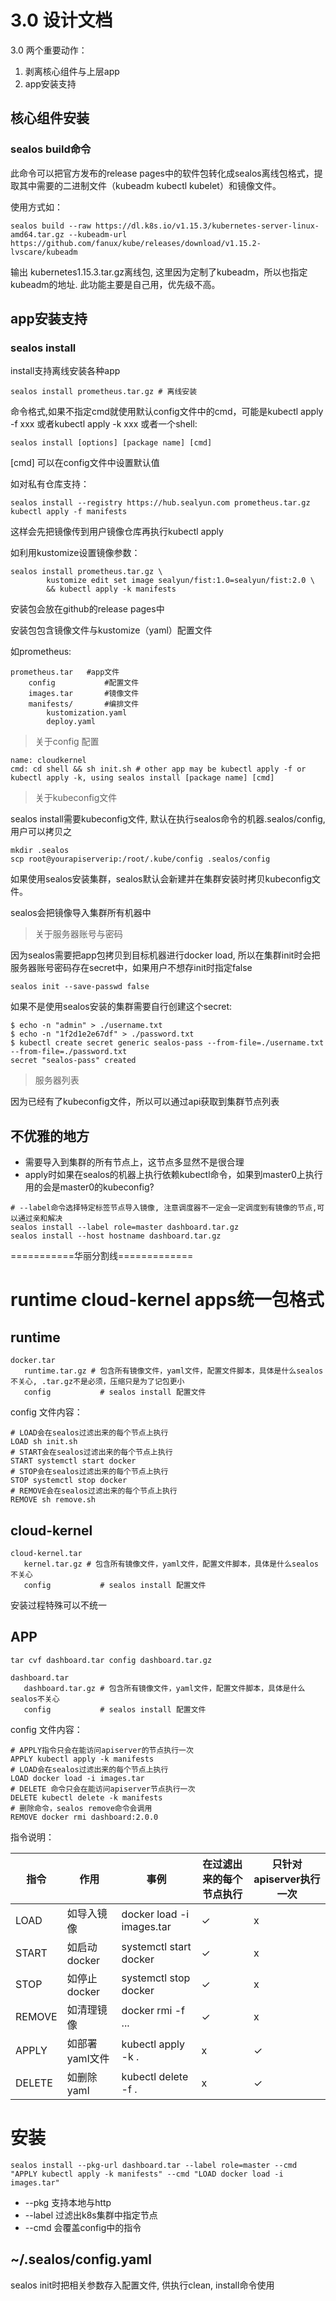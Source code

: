 # 3.0 设计文档

3.0 两个重要动作：

1. 剥离核心组件与上层app
2. app安装支持

## 核心组件安装

### sealos build命令
此命令可以把官方发布的release pages中的软件包转化成sealos离线包格式，提取其中需要的二进制文件（kubeadm kubectl kubelet）和镜像文件。

使用方式如：
```
sealos build --raw https://dl.k8s.io/v1.15.3/kubernetes-server-linux-amd64.tar.gz --kubeadm-url https://github.com/fanux/kube/releases/download/v1.15.2-lvscare/kubeadm
```
输出 kubernetes1.15.3.tar.gz离线包, 这里因为定制了kubeadm，所以也指定kubeadm的地址. 此功能主要是自己用，优先级不高。

## app安装支持
### sealos install
install支持离线安装各种app
```
sealos install prometheus.tar.gz # 离线安装
```

命令格式,如果不指定cmd就使用默认config文件中的cmd，可能是kubectl apply -f xxx 或者kubectl apply -k xxx 或者一个shell:
```
sealos install [options] [package name] [cmd] 
```

[cmd] 可以在config文件中设置默认值

如对私有仓库支持：
```
sealos install --registry https://hub.sealyun.com prometheus.tar.gz kubectl apply -f manifests
```
这样会先把镜像传到用户镜像仓库再执行kubectl apply

如利用kustomize设置镜像参数：
```
sealos install prometheus.tar.gz \
        kustomize edit set image sealyun/fist:1.0=sealyun/fist:2.0 \
        && kubectl apply -k manifests
```


安装包会放在github的release pages中

安装包包含镜像文件与kustomize（yaml）配置文件

如prometheus:
```
prometheus.tar   #app文件
    config           #配置文件
    images.tar       #镜像文件
    manifests/       #编排文件
        kustomization.yaml
        deploy.yaml
```

> 关于config 配置

```
name: cloudkernel
cmd: cd shell && sh init.sh # other app may be kubectl apply -f or kubectl apply -k, using sealos install [package name] [cmd] 
```

> 关于kubeconfig文件

sealos install需要kubeconfig文件, 默认在执行sealos命令的机器.sealos/config, 用户可以拷贝之

```
mkdir .sealos
scp root@yourapiserverip:/root/.kube/config .sealos/config
```

如果使用sealos安装集群，sealos默认会新建并在集群安装时拷贝kubeconfig文件。

sealos会把镜像导入集群所有机器中

> 关于服务器账号与密码

因为sealos需要把app包拷贝到目标机器进行docker load, 所以在集群init时会把服务器账号密码存在secret中，如果用户不想存init时指定false
```
sealos init --save-passwd false
```

如果不是使用sealos安装的集群需要自行创建这个secret:
```
$ echo -n "admin" > ./username.txt
$ echo -n "1f2d1e2e67df" > ./password.txt
$ kubectl create secret generic sealos-pass --from-file=./username.txt --from-file=./password.txt
secret "sealos-pass" created
```

> 服务器列表

因为已经有了kubeconfig文件，所以可以通过api获取到集群节点列表

## 不优雅的地方

* 需要导入到集群的所有节点上，这节点多显然不是很合理
* apply时如果在sealos的机器上执行依赖kubectl命令，如果到master0上执行用的会是master0的kubeconfig?

```
# --label命令选择特定标签节点导入镜像, 注意调度器不一定会一定调度到有镜像的节点,可以通过亲和解决
sealos install --label role=master dashboard.tar.gz
sealos install --host hostname dashboard.tar.gz
```



===========华丽分割线=============
# runtime cloud-kernel apps统一包格式
## runtime
```
docker.tar
   runtime.tar.gz # 包含所有镜像文件，yaml文件，配置文件脚本，具体是什么sealos不关心, .tar.gz不是必须，压缩只是为了记包更小
   config           # sealos install 配置文件
```
config 文件内容：
```
# LOAD会在sealos过滤出来的每个节点上执行
LOAD sh init.sh
# START会在sealos过滤出来的每个节点上执行
START systemctl start docker
# STOP会在sealos过滤出来的每个节点上执行
STOP systemctl stop docker
# REMOVE会在sealos过滤出来的每个节点上执行
REMOVE sh remove.sh
```

## cloud-kernel
```
cloud-kernel.tar
   kernel.tar.gz # 包含所有镜像文件，yaml文件，配置文件脚本，具体是什么sealos不关心 
   config           # sealos install 配置文件
```
安装过程特殊可以不统一

## APP
```$xslt
tar cvf dashboard.tar config dashboard.tar.gz
```
```
dashboard.tar
   dashboard.tar.gz # 包含所有镜像文件，yaml文件，配置文件脚本，具体是什么sealos不关心 
   config           # sealos install 配置文件
```

config 文件内容：
```
# APPLY指令只会在能访问apiserver的节点执行一次
APPLY kubectl apply -k manifests
# LOAD会在sealos过滤出来的每个节点上执行
LOAD docker load -i images.tar
# DELETE 命令只会在能访问apiserver节点执行一次
DELETE kubectl delete -k manifests
# 删除命令，sealos remove命令会调用
REMOVE docker rmi dashboard:2.0.0
```

指令说明：

指令 | 作用 | 事例 |在过滤出来的每个节点执行 | 只针对apiserver执行一次 
--- | ---| ---|---|---
LOAD | 如导入镜像 | docker load -i images.tar | ✓ |x
START | 如启动docker | systemctl start docker |✓ |x 
STOP | 如停止docker | systemctl stop docker | ✓ | x
REMOVE | 如清理镜像 | docker rmi -f ...| ✓ |x
APPLY | 如部署yaml文件 | kubectl apply -k . | x| ✓
DELETE | 如删除yaml | kubectl delete -f . | x |✓

# 安装
```$xslt
sealos install --pkg-url dashboard.tar --label role=master --cmd "APPLY kubectl apply -k manifests" --cmd "LOAD docker load -i images.tar"
```
* --pkg 支持本地与http
* --label 过滤出k8s集群中指定节点
* --cmd 会覆盖config中的指令

## ~/.sealos/config.yaml

sealos init时把相关参数存入配置文件, 供执行clean, install命令使用
